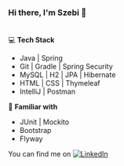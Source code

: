 ### Hi there, I'm Szebi 👋<br><br>

:computer: **Tech Stack**

- Java | Spring
- Git | Gradle | Spring Security
- MySQL | H2 | JPA | Hibernate
- HTML | CSS | Thymeleaf
- IntelliJ | Postman

:school_satchel: **Familiar with**

- JUnit | Mockito
- Bootstrap
- Flyway

<!-- react,visual studio, docker -->

You can find me on [![LinkedIn][2.2]][2]

[2.2]: https://raw.githubusercontent.com/MartinHeinz/MartinHeinz/master/linkedin-3-16.png (LinkedIn icon without padding)
[2]: www.linkedin.com/in/szabosebastian
